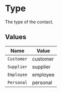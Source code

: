 # Type

The type of the contact.


## Values

| Name       | Value      |
| ---------- | ---------- |
| `Customer` | customer   |
| `Supplier` | supplier   |
| `Employee` | employee   |
| `Personal` | personal   |
